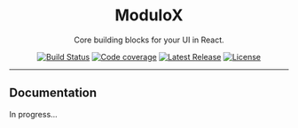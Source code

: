 <h1 align="center">ModuloX</h1>
<p align="center">
	Core building blocks for your UI in React.
</p>

<p align="center">
    <a href="https://travis-ci.org/modulox/modulox"><img src="https://img.shields.io/travis/modulox/modulox/master.svg" alt="Build Status"></a>
    <a href="https://codecov.io/gh/JavascriptFox/modulox"><img src="https://codecov.io/gh/JavascriptFox/modulox/branch/master/graph/badge.svg" alt="Code coverage"></a>
    <a href="https://github.com/modulox/modulox/releases"><img src="https://img.shields.io/npm/v/modulox.svg" alt="Latest Release"></a>
    <a href="https://github.com/modulox/modulox/blob/master/LICENSE"><img src="https://img.shields.io/npm/l/modulox.svg" alt="License"></a>
</p>

------

## Documentation
In progress...
